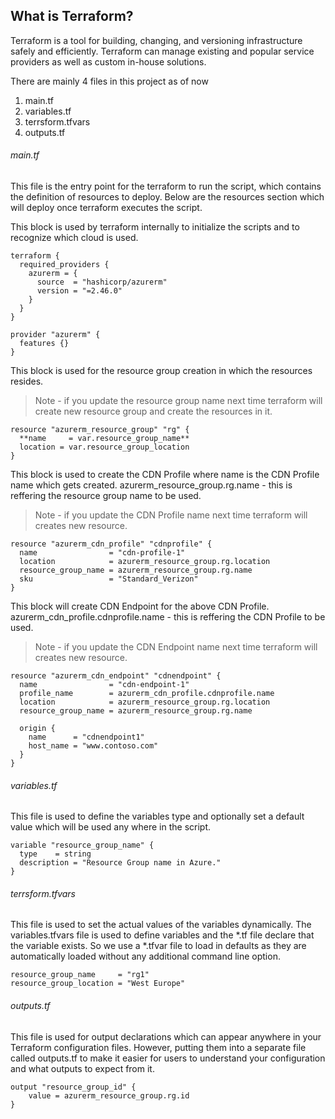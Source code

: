 ## What is Terraform?

Terraform is a tool for building, changing, and versioning infrastructure safely and efficiently. Terraform can manage existing and popular service providers as well as custom in-house solutions.

There are mainly 4 files in this project as of now
1. main.tf
2. variables.tf
3. terrsform.tfvars
4. outputs.tf

###### main.tf
This file is the entry point for the terraform to run the script, which contains the definition of resources to deploy. Below are the resources section which will deploy once terraform executes the script.

This block is used by terraform internally to initialize the scripts and to recognize which cloud is used.

```
terraform {
  required_providers {
    azurerm = {
      source  = "hashicorp/azurerm"
      version = "=2.46.0"
    }
  }
}

provider "azurerm" {
  features {}
}
```

This block is used for the resource group creation in which the resources resides.
> Note - if you update the resource group name next time terraform will create new resource group and create the resources in it.

```
resource "azurerm_resource_group" "rg" {
  **name     = var.resource_group_name**
  location = var.resource_group_location
}
```

This block is used to create the CDN Profile where name is the CDN Profile name which gets created.
azurerm_resource_group.rg.name - this is reffering the resource group name to be used.
> Note - if you update the CDN Profile name next time terraform will creates new resource.

```
resource "azurerm_cdn_profile" "cdnprofile" {
  name                = "cdn-profile-1"
  location            = azurerm_resource_group.rg.location
  resource_group_name = azurerm_resource_group.rg.name
  sku                 = "Standard_Verizon"
}
```

This block will create CDN Endpoint for the above CDN Profile.
azurerm_cdn_profile.cdnprofile.name - this is reffering the CDN Profile to be used.
> Note - if you update the CDN Endpoint name next time terraform will creates new resource.

```
resource "azurerm_cdn_endpoint" "cdnendpoint" {
  name                = "cdn-endpoint-1"
  profile_name        = azurerm_cdn_profile.cdnprofile.name
  location            = azurerm_resource_group.rg.location
  resource_group_name = azurerm_resource_group.rg.name

  origin {
    name      = "cdnendpoint1"
    host_name = "www.contoso.com"
  }
}
```

###### variables.tf

This file is used to define the variables type and optionally set a default value which will be used any where in the script.

```
variable "resource_group_name" {
  type    = string
  description = "Resource Group name in Azure."
}
```

###### terrsform.tfvars

This file is used to set the actual values of the variables dynamically. The variables.tfvars file is used to define variables and the *.tf file declare that the variable exists. So we use a *.tfvar file to load in defaults as they are automatically loaded without any additional command line option.

```
resource_group_name     = "rg1"
resource_group_location = "West Europe"
```

###### outputs.tf

This file is used for output declarations which can appear anywhere in your Terraform configuration files. However, putting them into a separate file called outputs.tf to make it easier for users to understand your configuration and what outputs to expect from it.

```
output "resource_group_id" {
    value = azurerm_resource_group.rg.id
}
```
